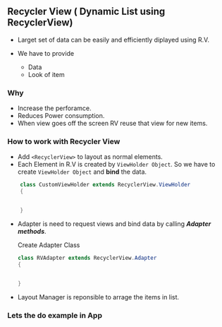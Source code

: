## Recycler View ( Dynamic List using RecyclerView)

- Larget set of data can be easily and efficiently diplayed using R.V.

- We have to provide
  - Data
  - Look of item

### Why

- Increase the perforamce.
- Reduces Power consumption.
- When view goes off the screen RV reuse that view for new items.

### How to work with Recycler View

- Add `<RecyclerView>` to layout as normal elements.
- Each Element in R.V is created by `ViewHolder Object`. So we have to create `ViewHolder Object` and **bind** the data.

```java
    class CustomViewHolder extends RecyclerView.ViewHolder
    {


    }
```

- Adapter is need to request views and bind data by calling **_Adapter methods_**.

  Create Adapter Class

  ```java
  class RVAdapter extends RecyclerView.Adapter
  {


  }

  ```

- Layout Manager is reponsible to arrage the items in list.

### Lets the do example in App
